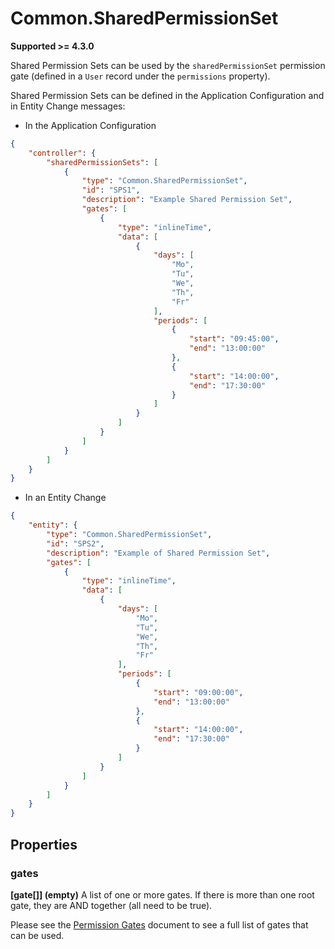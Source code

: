 # Common.SharedPermissionSet

**Supported >= 4.3.0**

Shared Permission Sets can be used by the `sharedPermissionSet` permission gate (defined in a `User` record under the `permissions` property).

Shared Permission Sets can be defined in the Application Configuration and in Entity Change messages:

- In the Application Configuration

````json
{
    "controller": {
        "sharedPermissionSets": [
            {
                "type": "Common.SharedPermissionSet",
                "id": "SPS1",
                "description": "Example Shared Permission Set",
                "gates": [
                    {
                        "type": "inlineTime",
                        "data": [
                            {
                                "days": [
                                    "Mo",
                                    "Tu",
                                    "We",
                                    "Th",
                                    "Fr"
                                ],
                                "periods": [
                                    {
                                        "start": "09:45:00",
                                        "end": "13:00:00"
                                    },
                                    {
                                        "start": "14:00:00",
                                        "end": "17:30:00"
                                    }
                                ]
                            }
                        ]
                    }
                ]
            }
        ]
    }
}
````

- In an Entity Change

````json
{
    "entity": {
        "type": "Common.SharedPermissionSet",
        "id": "SPS2",
        "description": "Example of Shared Permission Set",
        "gates": [
            {
                "type": "inlineTime",
                "data": [
                    {
                        "days": [
                            "Mo",
                            "Tu",
                            "We",
                            "Th",
                            "Fr"
                        ],
                        "periods": [
                            {
                                "start": "09:00:00",
                                "end": "13:00:00"
                            },
                            {
                                "start": "14:00:00",
                                "end": "17:30:00"
                            }
                        ]
                    }
                ]
            }
        ]
    }
}
````

## Properties

### gates

**[gate[]] (empty)** A list of one or more gates. If there is more than one root gate, they are AND together (all need to be true).

Please see the [Permission Gates](PermissionGates.md) document to see a full list of gates that can be used.
